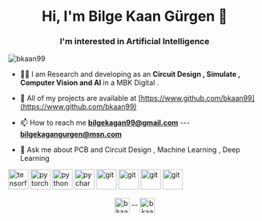 <h1 align="center">Hi, I'm Bilge Kaan Gürgen 👋</h1>
<h3 align="center">I'm interested in Artificial Intelligence</h3>

<p align="left"> <img src="https://komarev.com/ghpvc/?username=bkaan99" alt="bkaan99" /> </p>

- 👩‍💻 I am Research and developing as an <b>Circuit Design , Simulate , Computer Vision and AI </b> in a MBK Digital .

- 🚀 All of my projects are available at [https://www.github.com/bkaan99](https://www.github.com/bkaan99)

- 📫 How to reach me **bilgekagan99@gmail.com**  ---  **bilgekagangurgen@msn.com**

- 💬 Ask me about PCB and Circuit Design , Machine Learning , Deep Learning
 
 <p align="left">
 
 <img src="https://www.vectorlogo.zone/logos/tensorflow/tensorflow-icon.svg" alt="tensorflow" width="40" height="40"/>

 <img src="https://www.vectorlogo.zone/logos/pytorch/pytorch-icon.svg" alt="pytorch" width="40" height="40"/>
 
 <img src="https://icongr.am/devicon/python-original.svg?size=128&color=currentColor" alt="python" width="40" height="40"/>
 
 <img src="https://icongr.am/devicon/pycharm-original-wordmark.svg?size=128&color=currentColor" alt="pycharm" width="40" height="40"/>

 <img src="https://icongr.am/devicon/git-original.svg?size=128&color=currentColor" alt="git" width="40" height="40"/> 
 
 <img src="https://raw.githubusercontent.com/detain/svg-logos/780f25886640cef088af994181646db2f6b1a3f8/svg/altium.svg" alt="git" width="40" height="40"/> 
 
 <img src="https://raw.githubusercontent.com/todogroup/todogroup.org/bdeb720d94d0ad1c3f02a3e1168c87ba51ce2da6/static/img/logo_xilinx.svg" alt="git" width="40" height="40"/> 

 <img src="https://upload.wikimedia.org/wikipedia/fr/a/ac/Logo_-_Xilinx.svg" alt="git" width="40" height="40"/> 

</p>

<p align="center">
<a href="https://linkedin.com/in/bilgekaangurgen" target="blank"><img align="center" src="https://cdn.jsdelivr.net/npm/simple-icons@3.0.1/icons/linkedin.svg" alt="bkaan99" height="30" width="30" /></a>
--
<a href="https://instagram.com/bkaan99" target="blank"><img align="center" src="https://cdn.jsdelivr.net/npm/simple-icons@3.0.1/icons/instagram.svg" alt="bkaan99" height="30" width="30" /></a>
</p>
